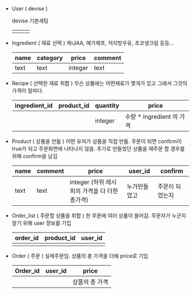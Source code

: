 - User ( devise )

  devise 기본세팅

  |      |      |      |
  | ---- | ---- | ---- |
  |      |      |      |

- Ingredient ( 재료 선택 )
  케냐AA, 예가체프, 저지방우유, 초코생크림 등등...

  | name | category | price   | comment |
  | ---- | -------- | ------- | ------- |
  | text | text     | integer | text    |

- Recipe ( 선택한 재료 취합 )
  무슨 상품에는 어떤재료가 몇개가 있고 그래서 그것의 가격이 얼마다.

  | ingredient_id | product_id | quantity | price                |
  | ------------- | ---------- | -------- | -------------------- |
  |               |            | integer  | 수량 * ingredient 의 가격 |

- Product ( 상품을 만듦 )
  어떤 유저가 상품을 직접 만듦. 주문이 되면 confirm이 true가 되고 주문화면에 나타나지 않음. 
  추가로 만들었던 상품을 재주문 할 경우를 위해 confirm을 남김

  | name | comment | price                          | user_id | confirm  |
  | ---- | ------- | ------------------------------ | ------- | -------- |
  | text | text    | integer (하위 레시피의 가격을 다 더한 총가격) | 누가만들었고  | 주문이 되었는지 |

- Order_list ( 주문할 상품을 취합 )
  한 주문에 여러 상품이 들어감. 주문자가 누군지 알기 위해 user 정보를 기입

  | order_id | product_id | user_id |
  | -------- | ---------- | ------- |
  |          |            |         |

- Order ( 주문 )
  실제주문임. 상품의 총 가격을 더해 price로 기입

  | Order_id | user_id | price    |
  | -------- | ------- | -------- |
  |          |         | 상품의 총 가격 |